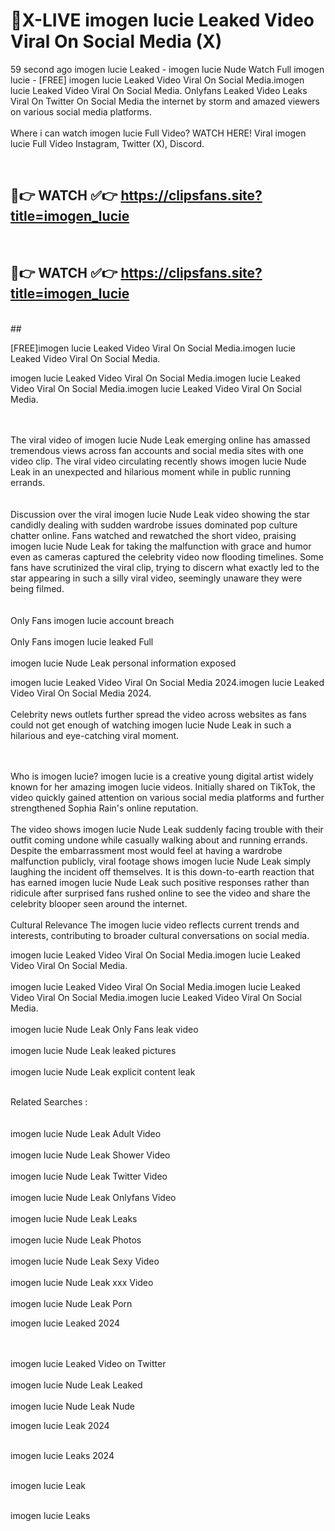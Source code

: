 # 🔴X-LIVE imogen lucie Leaked Video Viral On Social Media (X)<br>


59 second ago imogen lucie Leaked  - imogen lucie Nude  Watch Full imogen lucie - [FREE] imogen lucie Leaked Video Viral On Social Media.imogen lucie Leaked Video Viral On Social Media.   Onlyfans Leaked Video Leaks Viral On Twitter On Social Media the internet by storm and amazed viewers on various social media platforms. <br><br>
Where i can watch imogen lucie Full Video? WATCH HERE! Viral imogen lucie Full Video Instagram, Twitter (X), Discord. <br>


 <br>

##  🔴👉 WATCH ✅👉  <a href="https://clipsfans.site?title=imogen_lucie&ref=git">https://clipsfans.site?title=imogen_lucie</a> <br>
  <br>

##  🔴👉 WATCH ✅👉  <a href="https://clipsfans.site?title=imogen_lucie&ref=git">https://clipsfans.site?title=imogen_lucie</a> <br>
  <br>
  ##



[FREE]imogen lucie Leaked Video Viral On Social Media.imogen lucie Leaked Video Viral On Social Media. <br>

imogen lucie Leaked Video Viral On Social Media.imogen lucie Leaked Video Viral On Social Media.imogen lucie Leaked Video Viral On Social Media. <br>


  <br>

  <br>
The viral video of imogen lucie Nude Leak emerging online has amassed tremendous views across fan accounts and social media sites with one video clip. The viral video circulating recently shows imogen lucie Nude Leak in an unexpected and hilarious moment while in public running errands.<br>
<br>


<br>
Discussion over the viral imogen lucie Nude Leak video showing the star candidly dealing with sudden wardrobe issues dominated pop culture chatter online. Fans watched and rewatched the short video, praising imogen lucie Nude Leak for taking the malfunction with grace and humor even as cameras captured the celebrity video now flooding timelines. Some fans have scrutinized the viral clip, trying to discern what exactly led to the star appearing in such a silly viral video, seemingly unaware they were being filmed.<br>
<br>
<br> 
Only Fans imogen lucie account breach<br>
<br>
Only Fans imogen lucie leaked Full <br>
<br>
imogen lucie Nude Leak personal information exposed<br>

imogen lucie Leaked Video Viral On Social Media 2024.imogen lucie Leaked Video Viral On Social Media 2024. <br>
<br>
Celebrity news outlets further spread the video across websites as fans could not get enough of watching imogen lucie Nude Leak in such a hilarious and eye-catching viral moment.<br>
<br>

<br>
Who is imogen lucie? imogen lucie is a creative young digital artist widely known for her amazing imogen lucie videos. Initially shared on TikTok, the video quickly gained attention on various social media platforms and further strengthened Sophia Rain's online reputation.<br>
<br>
The video shows imogen lucie Nude Leak suddenly facing trouble with their outfit coming undone while casually walking about and running errands. Despite the embarrassment most would feel at having a wardrobe malfunction publicly, viral footage shows imogen lucie Nude Leak simply laughing the incident off themselves. It is this down-to-earth reaction that has earned imogen lucie Nude Leak such positive responses rather than ridicule after surprised fans rushed online to see the video and share the celebrity blooper seen around the internet.<br>
<br>
Cultural Relevance The imogen lucie video reflects current trends and interests, contributing to broader cultural conversations on social media.<br>

imogen lucie Leaked Video Viral On Social Media.imogen lucie Leaked Video Viral On Social Media.<br>
<br>
imogen lucie Leaked Video Viral On Social Media.imogen lucie Leaked Video Viral On Social Media.imogen lucie Leaked Video Viral On Social Media.<br>
<br>
imogen lucie Nude Leak Only Fans leak video<br>
<br>
imogen lucie Nude Leak leaked pictures<br>
<br>
imogen lucie Nude Leak explicit content leak<br>


<br>
Related Searches :<br>
<br>

<br>
imogen lucie Nude Leak Adult Video<br>
<br>
imogen lucie Nude Leak Shower Video<br>
<br>
imogen lucie Nude Leak Twitter Video<br>
<br>
imogen lucie Nude Leak Onlyfans Video<br>
<br>
imogen lucie Nude Leak Leaks<br>
<br>
imogen lucie Nude Leak Photos<br>

<br>
imogen lucie Nude Leak Sexy Video<br>
<br>
imogen lucie Nude Leak xxx Video<br>
<br>
imogen lucie Nude Leak Porn<br>

imogen lucie  Leaked 2024 <br> <br>
<br>

imogen lucie Leaked Video on Twitter <br>
<br>
imogen lucie Nude Leak Leaked<br>
<br>
imogen lucie Nude Leak Nude<br>


imogen lucie  Leak 2024 <br> <br>



imogen lucie  Leaks 2024 <br> <br>



 
imogen lucie  Leak<br> <br>



imogen lucie  Leaks<br> <br>





</p>




 



</p>











